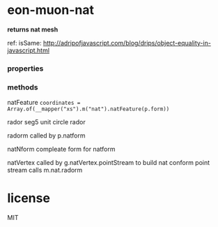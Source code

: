 # eon-muon-nat
**returns nat mesh**

ref: isSame: http://adripofjavascript.com/blog/drips/object-equality-in-javascript.html

### properties

### methods
natFeature
`coordinates = Array.of(__mapper("xs").m("nat").natFeature(p.form))`

rador
 seg5 unit circle rador
 
radorm
 called by p.natform
 
natNform
 compleate form for natform

natVertex
  called by g.natVertex.pointStream to build nat conform point stream
  calls m.nat.radorm

# license
MIT